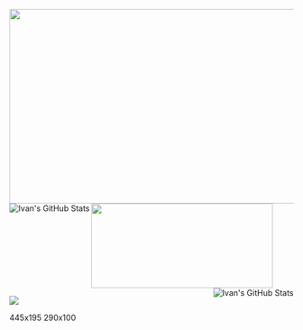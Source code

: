 <img src="https://media3.giphy.com/media/jPMYzDWEP4CbswyPUe/giphy.gif" height="345" width="850"><img align="left" alt="Ivan's GitHub Stats" src="https://github-readme-stats.codestackr.vercel.app/api?username=IvanHornung&show_icons=true&hide_border=true&hide=prs,issues,contribs&count_private=true&theme=tokyonight&include_all_commits=true" /><img src="https://media2.giphy.com/media/KeoUrBIf7cE2t5Wcgx/giphy.gif" height="150" width="322"> <img align="right" alt="Ivan's GitHub Stats" src="https://github-readme-stats.vercel.app/api/top-langs/?username=IvanHornung&layout=compact&theme=tokyonight&hide_border=true&card_width=445" />

![](https://media2.giphy.com/media/KeoUrBIf7cE2t5Wcgx/giphy.gif)

445x195
290x100